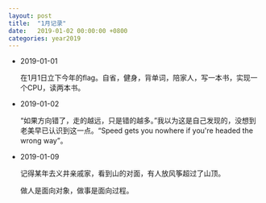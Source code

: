 ```yaml
---
layout: post
title:  "1月记录"
date:   2019-01-02 00:00:00 +0800
categories: year2019
---
```


- 2019-01-01

  在1月1日立下今年的flag。自省，健身，背单词，陪家人，写一本书，实现一个CPU，读两本书。

- 2019-01-02

  “如果方向错了，走的越远，只是错的越多。”我以为这是自己发现的，没想到老美早已认识到这一点。“Speed gets you nowhere if you're headed the wrong way”。

- 2019-01-09

  记得某年去义井亲戚家，看到山的对面，有人放风筝超过了山顶。

  做人是面向对象，做事是面向过程。

